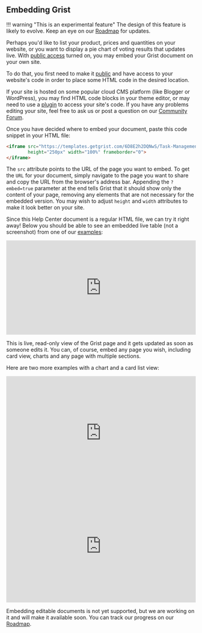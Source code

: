 ## Embedding Grist

!!! warning "This is an experimental feature"
    The design of this feature is likely to evolve. Keep an eye on our
    [Roadmap](https://github.com/gristlabs/grist-core/projects/1) for updates. 

Perhaps you'd like to list your product, prices and quantities on your website,
or you want to display a pie chart of voting results that updates live. With
[public access](sharing.md#public-access) turned on, you may embed your
Grist document on your own site.

To do that, you first need to make it [public](sharing.md#public-access) and have
access to your website's code in order to place some HTML code in the desired location.

If your site is hosted on some popular cloud CMS platform (like Blogger or WordPress),
you may find HTML code blocks in your theme editor, or may need to use a
[plugin](https://wordpress.org/plugins/wp-coder/) to access your site's code.
If you have any problems editing your site, feel free to ask us or post a question
on our [Community Forum](https://community.getgrist.com/).

Once you have decided where to embed your document, paste this code snippet in your HTML file:

```html
<iframe src="https://templates.getgrist.com/6D8E2h2DQNwS/Task-Management/p/6?embed=true" 
        height="250px" width="100%" frameborder="0">
</iframe>
```

The `src` attribute points to the URL of the page you want to embed. To get the `URL`
for your document, simply navigate to the page you want to share and
copy the URL from the browser's address bar. Appending the `?embed=true` parameter at the end
tells Grist that it should show only the content of your page, removing any elements that
are not necessary for the embedded version. You may wish to adjust `height` and `width` attributes
to make it look better on your site.

Since this Help Center document is a regular HTML file, we can try it right away!
Below you should be able to see an embedded live table (not a screenshot) from one of our
[examples](https://templates.getgrist.com/6D8E2h2DQNwS/Task-Management/p/6):

<iframe src="https://templates.getgrist.com/6D8E2h2DQNwS/Task-Management/p/6?embed=true" 
        height="250px" width="100%" frameborder="0">
</iframe>

This is live, read-only view of the Grist page and it gets updated as soon as 
someone edits it. You can, of course, embed any page you wish, including card view, charts
and any page with multiple sections.

Here are two more examples with a chart and a card list view:

<iframe src="https://public.getgrist.com/42dAvZXMFewH/Funding-Pipeline/p/13?embed=true" 
        height="300px" width="100%" frameborder="0">
</iframe>

<iframe src="https://templates.getgrist.com/ihsZTnKTF7Lr/Treasure-Hunt/p/3?embed=true" 
        height="300px" width="100%" frameborder="0">
</iframe>

Embedding editable documents is not yet supported, but we are working on it
and will make it available soon. You can track our progress on our 
[Roadmap](https://github.com/gristlabs/grist-core/issues/66).
